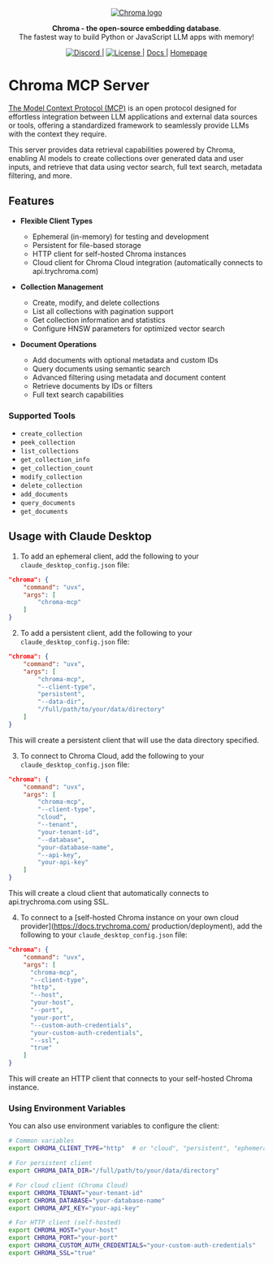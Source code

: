 <p align="center">
  <a href="https://trychroma.com"><img src="https://user-images.githubusercontent.com/891664/227103090-6624bf7d-9524-4e05-9d2c-c28d5d451481.png" alt="Chroma logo"></a>
</p>

<p align="center">
    <b>Chroma - the open-source embedding database</b>. <br />
    The fastest way to build Python or JavaScript LLM apps with memory!
</p>

<p align="center">
  <a href="https://discord.gg/MMeYNTmh3x" target="_blank">
      <img src="https://img.shields.io/discord/1073293645303795742?cacheSeconds=3600" alt="Discord">
  </a> |
  <a href="https://github.com/chroma-core/chroma/blob/master/LICENSE" target="_blank">
      <img src="https://img.shields.io/static/v1?label=license&message=Apache 2.0&color=white" alt="License">
  </a> |
  <a href="https://docs.trychroma.com/" target="_blank">
      Docs
  </a> |
  <a href="https://www.trychroma.com/" target="_blank">
      Homepage
  </a>
</p>

# Chroma MCP Server

[The Model Context Protocol (MCP)](https://modelcontextprotocol.io/introduction) is an open protocol designed for effortless integration between LLM applications and external data sources or tools, offering a standardized framework to seamlessly provide LLMs with the context they require.

This server provides data retrieval capabilities powered by Chroma, enabling AI models to create collections over generated data and user inputs, and retrieve that data using vector search, full text search, metadata filtering, and more.

## Features

- **Flexible Client Types**
  - Ephemeral (in-memory) for testing and development
  - Persistent for file-based storage
  - HTTP client for self-hosted Chroma instances
  - Cloud client for Chroma Cloud integration (automatically connects to api.trychroma.com)

- **Collection Management**
  - Create, modify, and delete collections
  - List all collections with pagination support
  - Get collection information and statistics
  - Configure HNSW parameters for optimized vector search

- **Document Operations**
  - Add documents with optional metadata and custom IDs
  - Query documents using semantic search
  - Advanced filtering using metadata and document content
  - Retrieve documents by IDs or filters
  - Full text search capabilities

### Supported Tools

- `create_collection`
- `peek_collection`
- `list_collections`
- `get_collection_info`
- `get_collection_count`
- `modify_collection`
- `delete_collection`
- `add_documents`
- `query_documents`
- `get_documents`

## Usage with Claude Desktop

1. To add an ephemeral client, add the following to your `claude_desktop_config.json` file:

```json
"chroma": {
    "command": "uvx",
    "args": [
        "chroma-mcp"
    ]
}
```

2. To add a persistent client, add the following to your `claude_desktop_config.json` file:

```json
"chroma": {
    "command": "uvx",
    "args": [
        "chroma-mcp",
        "--client-type",
        "persistent",
        "--data-dir",
        "/full/path/to/your/data/directory"
    ]
}
```

This will create a persistent client that will use the data directory specified.

3. To connect to Chroma Cloud, add the following to your `claude_desktop_config.json` file:

```json
"chroma": {
    "command": "uvx",
    "args": [
        "chroma-mcp",
        "--client-type",
        "cloud",
        "--tenant",
        "your-tenant-id",
        "--database",
        "your-database-name",
        "--api-key",
        "your-api-key"
    ]
}
```

This will create a cloud client that automatically connects to api.trychroma.com using SSL.

4. To connect to a [self-hosted Chroma instance on your own cloud provider](https://docs.trychroma.com/
production/deployment), add the following to your `claude_desktop_config.json` file:

```json
"chroma": {
    "command": "uvx",
    "args": [
      "chroma-mcp", 
      "--client-type", 
      "http", 
      "--host", 
      "your-host", 
      "--port", 
      "your-port", 
      "--custom-auth-credentials",
      "your-custom-auth-credentials",
      "--ssl",
      "true"
    ]
}
```

This will create an HTTP client that connects to your self-hosted Chroma instance.

### Using Environment Variables

You can also use environment variables to configure the client:

```bash
# Common variables
export CHROMA_CLIENT_TYPE="http"  # or "cloud", "persistent", "ephemeral"

# For persistent client
export CHROMA_DATA_DIR="/full/path/to/your/data/directory"

# For cloud client (Chroma Cloud)
export CHROMA_TENANT="your-tenant-id"
export CHROMA_DATABASE="your-database-name"
export CHROMA_API_KEY="your-api-key"

# For HTTP client (self-hosted)
export CHROMA_HOST="your-host"
export CHROMA_PORT="your-port"
export CHROMA_CUSTOM_AUTH_CREDENTIALS="your-custom-auth-credentials"
export CHROMA_SSL="true"
```

